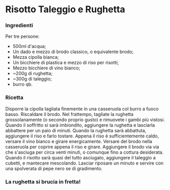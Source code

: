 # Risotto Taleggio e Rughetta

### Ingredienti

Per tre persone:

+ 500ml d'acqua;
+ Un dado e mezzo di brodo classico, o equivalente brodo;
+ Mezza cipolla bianca;
+ Un bicchiere di plastica e mezzo di riso per risotti;
+ Mezzo bicchiere di vino bianco;
+ ~200g di rughetta;
+ ~300g di taleggio;
+ burro qb. 

### Ricetta

Disporre la cipolla tagliata finemente in una casseruola col burro a fuoco basso.
Riscaldare il brodo.
Nel frattempo, tagliate la rughetta grossolanamente (o secondo proprio gusto) e rimuovete i gambi più vistosi.
Quando il soffritto si sarà imbiondito, aggiungere la rughetta e lasciarla abbattere per un paio di minuti.
Quando la rughetta sarà abbattuta, aggiungere il riso e farlo tostare.
Appena il riso è sufficientemente caldo, versare il vino bianco e girare energicamente. 
Versare del brodo nella casseruola per coprire appena il riso e girare.
Aggiungere il brodo via via che s'asciuga per circa venti minuti, o comunque fino a cottura desiderata.
Quando il risotto sarà quasi del tutto asciugato, aggiungere il taleggio a cubetti, e mantecare mescolando.
Lasciar riposare un minuto e servire con una spolverata di pepe nero se di gradimento.

### La rughetta si brucia in fretta!
